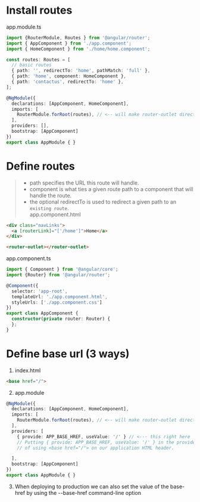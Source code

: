 # Install routes
app.module.ts
```ts
import {RouterModule, Routes } from '@angular/router';
import { AppComponent } from './app.component';
import { HomeComponent } from './home/home.component';

const routes: Routes = [
  // basic routes
  { path: '', redirectTo: 'home', pathMatch: 'full' },
  { path: 'home', component: HomeComponent },
  { path: 'contactus', redirectTo: 'home' },
];

@NgModule({
  declarations: [AppComponent, HomeComponent],
  imports: [
    RouterModule.forRoot(routes), // <-- will make router-outlet directive available to our template.
  ],
  providers: [],
  bootstrap: [AppComponent]
})
export class AppModule { }
```
# Define routes
> - path specifies the URL this route will handle. <br>
> - component is what ties a given route path to a component that will handle the route. <br>
> - the optional redirectTo is used to redirect a given path to an `existing route`. <br>
app.component.html
```html
<div class="navLinks">
  <a [routerLink]="['/home']">Home</a>
</div>

<router-outlet></router-outlet>
```
app.component.ts
```ts
import { Component } from '@angular/core';
import {Router} from '@angular/router';

@Component({
  selector: 'app-root',
  templateUrl: './app.component.html',
  styleUrls: ['./app.component.css']
})
export class AppComponent {
  constructor(private router: Router) {
  };
}
```
# Define base url (3 ways)
1. index.html
```html
<base href="/">
```
2. app.module
```ts
@NgModule({
  declarations: [AppComponent, HomeComponent],
  imports: [
    RouterModule.forRoot(routes), // <-- will make router-outlet directive available to our template.
  ],
  providers: [
    { provide: APP_BASE_HREF, useValue: '/' } // <--- this right here 
    // Putting { provide: APP_BASE_HREF, useValue: '/' } in the providers is the equivalent 
    // of using <base href="/"> on our application HTML header.

  ],
  bootstrap: [AppComponent]
})
export class AppModule { }
```
3. When deploying to production we can also set the value of the base-href by using the --base-href command-line option
